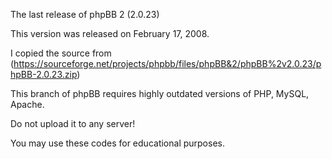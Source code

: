 The last release of phpBB 2 (2.0.23)

This version was released on February 17, 2008.

I copied the source from (https://sourceforge.net/projects/phpbb/files/phpBB&2/phpBB%2v2.0.23/phpBB-2.0.23.zip)

This branch of phpBB requires highly outdated versions of PHP, MySQL, Apache. 

Do not upload it to any server!

You may use these codes for educational purposes.
